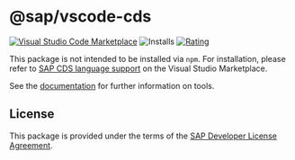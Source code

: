 # @sap/vscode-cds

[![Visual Studio Code Marketplace](https://img.shields.io/visual-studio-marketplace/v/SAPSE.vscode-cds?color=green&label=VSCode%20Marketplace)](https://marketplace.visualstudio.com/items?itemName=SAPSE.vscode-cds)
![Installs](https://img.shields.io/visual-studio-marketplace/i/SAPSE.vscode-cds?label=Installations)
[![Rating](https://img.shields.io/visual-studio-marketplace/stars/SAPSE.vscode-cds)](https://marketplace.visualstudio.com/items?itemName=SAPSE.vscode-cds&ssr=false#review-details)



This package is not intended to be installed via `npm`. For installation, please refer to [SAP CDS language support](https://marketplace.visualstudio.com/items?itemName=SAPSE.vscode-cds) on the Visual Studio Marketplace.

See the [documentation](https://cap.cloud.sap/docs/get-started/tools) for further information on tools.

## License
This package is provided under the terms of the [SAP Developer License Agreement](https://tools.hana.ondemand.com/developer-license-3_1.txt).
